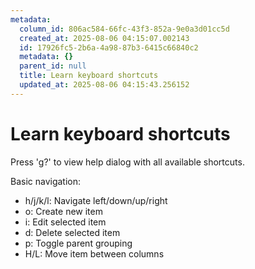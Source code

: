 ```yaml
---
metadata:
  column_id: 806ac584-66fc-43f3-852a-9e0a3d01cc5d
  created_at: 2025-08-06 04:15:07.002143
  id: 17926fc5-2b6a-4a98-87b3-6415c66840c2
  metadata: {}
  parent_id: null
  title: Learn keyboard shortcuts
  updated_at: 2025-08-06 04:15:43.256152
---
```


# Learn keyboard shortcuts


Press 'g?' to view help dialog with all available shortcuts.

Basic navigation:
- h/j/k/l: Navigate left/down/up/right
- o: Create new item
- i: Edit selected item
- d: Delete selected item
- p: Toggle parent grouping
- H/L: Move item between columns